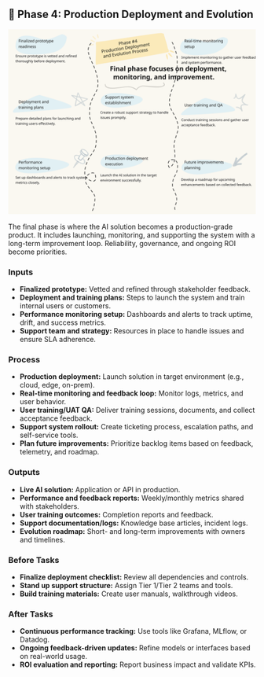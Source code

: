 ## 📍 Phase 4: Production Deployment and Evolution

![ Phase 4 Overview](./images/Phase%204%20overview.svg)

The final phase is where the AI solution becomes a production-grade product. It includes launching, monitoring, and supporting the system with a long-term improvement loop. Reliability, governance, and ongoing ROI become priorities.

### Inputs
- **Finalized prototype:** Vetted and refined through stakeholder feedback.
- **Deployment and training plans:** Steps to launch the system and train internal users or customers.
- **Performance monitoring setup:** Dashboards and alerts to track uptime, drift, and success metrics.
- **Support team and strategy:** Resources in place to handle issues and ensure SLA adherence.

### Process
- **Production deployment:** Launch solution in target environment (e.g., cloud, edge, on-prem).
- **Real-time monitoring and feedback loop:** Monitor logs, metrics, and user behavior.
- **User training/UAT QA:** Deliver training sessions, documents, and collect acceptance feedback.
- **Support system rollout:** Create ticketing process, escalation paths, and self-service tools.
- **Plan future improvements:** Prioritize backlog items based on feedback, telemetry, and roadmap.

### Outputs
- **Live AI solution:** Application or API in production.
- **Performance and feedback reports:** Weekly/monthly metrics shared with stakeholders.
- **User training outcomes:** Completion reports and feedback.
- **Support documentation/logs:** Knowledge base articles, incident logs.
- **Evolution roadmap:** Short- and long-term improvements with owners and timelines.

### Before Tasks
- **Finalize deployment checklist:** Review all dependencies and controls.
- **Stand up support structure:** Assign Tier 1/Tier 2 teams and tools.
- **Build training materials:** Create user manuals, walkthrough videos.

### After Tasks
- **Continuous performance tracking:** Use tools like Grafana, MLflow, or Datadog.
- **Ongoing feedback-driven updates:** Refine models or interfaces based on real-world usage.
- **ROI evaluation and reporting:** Report business impact and validate KPIs.
